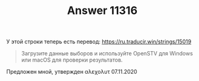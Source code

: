 ﻿---
title: "Answer 11316"
se.owner.user_id: 240512
se.owner.display_name: "MSDN.WhiteKnight"
se.owner.link: "https://ru.meta.stackoverflow.com/users/240512/msdn-whiteknight"
se.answer_id: 11316
se.question_id: 10830
se.post_type: answer
se.is_accepted: True
---
<p>У этой строки теперь есть перевод: <a href="https://ru.traducir.win/strings/15019" rel="nofollow noreferrer">https://ru.traducir.win/strings/15019</a></p>
<blockquote>
<p>Загрузите данные выборов и используйте OpenSTV для Windows или macOS для проверки результатов.</p>
</blockquote>
<p>Предложен мной, утвержден αλεχολυτ 07.11.2020</p>
